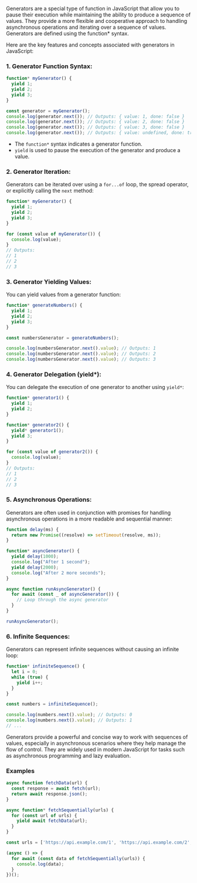 Generators are a special type of function in JavaScript that allow you to pause their execution while maintaining the ability to produce a sequence of values. They provide a more flexible and cooperative approach to handling asynchronous operations and iterating over a sequence of values. Generators are defined using the function\* syntax.

Here are the key features and concepts associated with generators in JavaScript:

### 1. **Generator Function Syntax:**

```javascript
function* myGenerator() {
  yield 1;
  yield 2;
  yield 3;
}

const generator = myGenerator();
console.log(generator.next()); // Outputs: { value: 1, done: false }
console.log(generator.next()); // Outputs: { value: 2, done: false }
console.log(generator.next()); // Outputs: { value: 3, done: false }
console.log(generator.next()); // Outputs: { value: undefined, done: true }
```

- The `function*` syntax indicates a generator function.
- `yield` is used to pause the execution of the generator and produce a value.

### 2. **Generator Iteration:**

Generators can be iterated over using a `for...of` loop, the spread operator, or explicitly calling the `next` method:

```javascript
function* myGenerator() {
  yield 1;
  yield 2;
  yield 3;
}

for (const value of myGenerator()) {
  console.log(value);
}
// Outputs:
// 1
// 2
// 3
```

### 3. **Generator Yielding Values:**

You can yield values from a generator function:

```javascript
function* generateNumbers() {
  yield 1;
  yield 2;
  yield 3;
}

const numbersGenerator = generateNumbers();

console.log(numbersGenerator.next().value); // Outputs: 1
console.log(numbersGenerator.next().value); // Outputs: 2
console.log(numbersGenerator.next().value); // Outputs: 3
```

### 4. **Generator Delegation (yield\*):**

You can delegate the execution of one generator to another using `yield*`:

```javascript
function* generator1() {
  yield 1;
  yield 2;
}

function* generator2() {
  yield* generator1();
  yield 3;
}

for (const value of generator2()) {
  console.log(value);
}
// Outputs:
// 1
// 2
// 3
```

### 5. **Asynchronous Operations:**

Generators are often used in conjunction with promises for handling asynchronous operations in a more readable and sequential manner:

```javascript
function delay(ms) {
  return new Promise((resolve) => setTimeout(resolve, ms));
}

function* asyncGenerator() {
  yield delay(1000);
  console.log("After 1 second");
  yield delay(2000);
  console.log("After 2 more seconds");
}

async function runAsyncGenerator() {
  for await (const _ of asyncGenerator()) {
    // Loop through the async generator
  }
}

runAsyncGenerator();
```

### 6. **Infinite Sequences:**

Generators can represent infinite sequences without causing an infinite loop:

```javascript
function* infiniteSequence() {
  let i = 0;
  while (true) {
    yield i++;
  }
}

const numbers = infiniteSequence();

console.log(numbers.next().value); // Outputs: 0
console.log(numbers.next().value); // Outputs: 1
// ...
```

Generators provide a powerful and concise way to work with sequences of values, especially in asynchronous scenarios where they help manage the flow of control. They are widely used in modern JavaScript for tasks such as asynchronous programming and lazy evaluation.

### Examples

```javascript
async function fetchData(url) {
  const response = await fetch(url);
  return await response.json();
}

async function* fetchSequentially(urls) {
  for (const url of urls) {
    yield await fetchData(url);
  }
}

const urls = ['https://api.example.com/1', 'https://api.example.com/2', 'https://api.example.com/3'];

(async () => {
  for await (const data of fetchSequentially(urls)) {
    console.log(data);
  }
})();

```